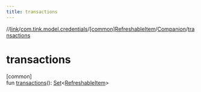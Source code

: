 ```yaml
---
title: transactions
---
```

//[link](../../../../index.html)/[com.tink.model.credentials](../../index.html)/[[common]RefreshableItem](../index.html)/[Companion](index.html)/[transactions](transactions.html)



# transactions



[common]\
fun [transactions](transactions.html)(): [Set](https://kotlinlang.org/api/latest/jvm/stdlib/kotlin.collections/-set/index.html)&lt;[RefreshableItem](../index.html)&gt;




